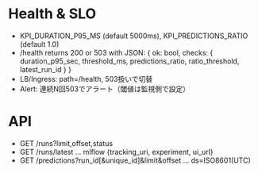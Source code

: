 # Health & SLO
- KPI_DURATION_P95_MS (default 5000ms), KPI_PREDICTIONS_RATIO (default 1.0)
- /health returns 200 or 503 with JSON:
  { ok: bool, checks: { duration_p95_sec, threshold_ms, predictions_ratio, ratio_threshold, latest_run_id } }
- LB/Ingress: path=/health, 503扱いで切替
- Alert: 連続N回503でアラート（閾値は監視側で設定）
# API
- GET /runs?limit,offset,status
- GET /runs/latest  … mlflow {tracking_uri, experiment, ui_url}
- GET /predictions?run_id[&unique_id]&limit&offset … ds=ISO8601(UTC)

